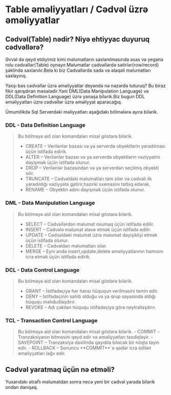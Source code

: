 # Table əməliyyatları / Cədvəl üzrə əməliyyatlar
## Cədvəl(Table) nədir? Niyə ehtiyyac duyuruq cədvəllərə?

Əvvəl də qeyd etdiyimiz kimi məlumatların saxlanılmasında əsas və yeganə rolu cədvəllər(Table) oynayır.Məlumatlar cədvəllərdə sətirlər(row/record) şəklində saxlanılır.Belə ki biz Cədvəllərdə sadə və əlaqəli məlumatları saxlayırıq.

Yaxşı bəs cədvəllər üzrə əməliyyatlar deyəndə nə nəzərdə tuturuq? Bu biraz fikir qarışdıran məsələdir.Yəni DML(Data Manipulation Language) və DDL(Data Definition Language) üzrə yanaşa bilərik.Biz bugun DDL əməliyyatları üzrə cədvəllər üzrə əməliyyat aparacağıq.

Ümumilikdə Sql Serverdəki məliyyatları aşağıdakı bölmələrə ayıra bilərik.

### DDL     -   Data Definition Language

<blockquote>Bu bölməyə aid olan komandaları misal göstərə bilərik.

- CREATE    – Verilənlər bazası və ya serverdə obyektlərin yaradılması üçün istifadə edirik.
- ALTER     – Verilənlər bazası və ya serverdə obyektlərin vəziyyətini dəyişmək üçün istifadə olunur.
- DROP      – Verilənlər bazasından və ya serverdən seçilmiş obyekti silir.
- TRUNCATE  – Cədvəldəki məlumatları tam silər və cədvəli ilk yaradıldığı vəziyyətə gətirir,hazırki sxemasinı tətbiq edərək.
- RENAME    – Obyektin adını dəyişmək üçün istifadə olunur.
</blockquote>

### DML     -   Data Manipulation Language   

<blockquote>Bu bölməyə aid olan komandaları misal göstərə bilərik.

- SELECT    – Cədvəllərdən məlumat oxumaq üçün istifadə edilir.
- INSERT    – Cədvələ məlumat əlavə etmək üçün istifadə edilir.
- UPDATE    – Cədvəldəki məlumat üzrə məlumat dəyişikliyi etmək üçün istifadə olunur.
- DELETE    – Cədvəldən məlumatları silər.
- MERGE     – Eyni anda insert,update,delete əməliyyatlarının hamısını icra etmək üçün istifadə edirik.
</blockquote>

### DCL     -   Data Control Language

<blockquote>Bu bölməyə aid olan komandaları misal göstərə bilərik.

- GRANT     – İstifadəçiyə hər hansı hüququn verilməsini təmin edir.
- DENY      – İstifadəçinin sahib olduğu və ya qrup sayəsində aldığı hüququ məhdudlaşdırır.
- REVOKE    – Adı çəkilən hüququ istifadəçiyə görə neytrallaşdırır.
</blockquote>

### TCL     -   Transaction Control Language

<blockquote>Bu bölməyə aid olan komandaları misal göstərə bilərik.
- COMMIT    – Tranzaksiyanın bitməsini qeyd edir və əmaliyyatları təsdiqləyir.
- SAVEPOINT – Tranzaksiya daxilində qayıdıla biləcək bir nöqtə təyin edir.
- ROLLBACK  – Sonuncu **COMMİT**`ə qədər icra edilən əməliyyatları ləğv edir.
</blockquote>


## Cədvəl yaratmaq üçün nə etməli?
Yuxarıdakı ətraflı məlumatdan sonra necə yeni bir cədvəl yarada bilərik ondan danışaq.